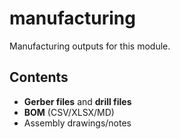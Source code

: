 # manufacturing

Manufacturing outputs for this module.

## Contents
- **Gerber files** and **drill files**
- **BOM** (CSV/XLSX/MD)
- Assembly drawings/notes

